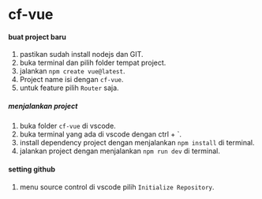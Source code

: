 # cf-vue

#### buat project baru
1. pastikan sudah install nodejs dan GIT.
2. buka terminal dan pilih folder tempat project.
3. jalankan `npm create vue@latest`.
4. Project name isi dengan `cf-vue`.
5. untuk feature pilih `Router` saja.

##### menjalankan project
1. buka folder `cf-vue` di vscode.
2. buka terminal yang ada di vscode dengan ctrl + `.
3. install dependency project dengan menjalankan `npm install` di terminal.
4. jalankan project dengan menjalankan `npm run dev` di terminal.

#### setting github
1. menu source control di vscode pilih `Initialize Repository`.